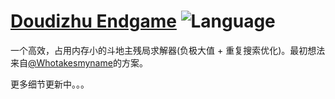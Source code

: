 # [Doudizhu Endgame](https://github.com/YunyanDeng/doudizhu_endgame) ![Language](https://img.shields.io/badge/language-C++14-ff69b4.svg)

一个高效，占用内存小的斗地主残局求解器(负极大值 + 重复搜索优化)。最初想法来自[@Whotakesmyname](https://github.com/Whotakesmyname/ChinesePokerGame)的方案。

更多细节更新中。。。
